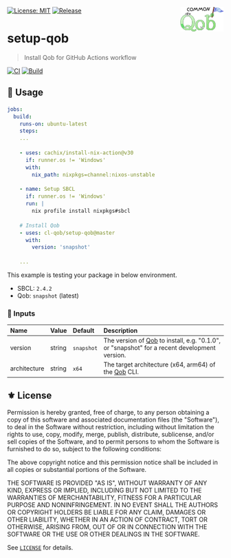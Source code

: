 [![License: MIT](https://img.shields.io/badge/License-MIT-green.svg)](https://opensource.org/licenses/MIT)
[![Release](https://img.shields.io/github/release/cl-qob/setup-qob.svg?logo=github)](https://github.com/cl-qob/setup-qob/releases/latest)
<a href="#"><img align="right" src="https://raw.githubusercontent.com/cl-qob/cli/master/docs/static/logo.png" width="20%"></a>

# setup-qob
> Install Qob for GitHub Actions workflow

[![CI](https://github.com/cl-qob/setup-qob/actions/workflows/test.yml/badge.svg)](https://github.com/cl-qob/setup-qob/actions/workflows/test.yml)
[![Build](https://github.com/cl-qob/setup-qob/actions/workflows/build.yml/badge.svg)](https://github.com/cl-qob/setup-qob/actions/workflows/build.yml)

## 🔨 Usage

```yml
jobs:
  build:
    runs-on: ubuntu-latest
    steps:
    ...

    - uses: cachix/install-nix-action@v30
      if: runner.os != 'Windows'
      with:
        nix_path: nixpkgs=channel:nixos-unstable

    - name: Setup SBCL
      if: runner.os != 'Windows'
      run: |
        nix profile install nixpkgs#sbcl

    # Install Qob
    - uses: cl-qob/setup-qob@master
      with:
        version: 'snapshot'

    ...
```

This example is testing your package in below environment.

* SBCL: `2.4.2`
* Qob: `snapshot` (latest)

### 📇 Inputs

| Name         | Value  | Default    | Description                                                                                      |
|:-------------|:-------|:-----------|:-------------------------------------------------------------------------------------------------|
| version      | string | `snapshot` | The version of [Qob][] to install, e.g. "0.1.0", or "snapshot" for a recent development version. |
| architecture | string | `x64`      | The target architecture (x64, arm64) of the [Qob][] CLI.                                         |

## ⚜️ License

Permission is hereby granted, free of charge, to any person obtaining a copy
of this software and associated documentation files (the "Software"), to deal
in the Software without restriction, including without limitation the rights
to use, copy, modify, merge, publish, distribute, sublicense, and/or sell
copies of the Software, and to permit persons to whom the Software is
furnished to do so, subject to the following conditions:

The above copyright notice and this permission notice shall be included in all
copies or substantial portions of the Software.

THE SOFTWARE IS PROVIDED "AS IS", WITHOUT WARRANTY OF ANY KIND, EXPRESS OR
IMPLIED, INCLUDING BUT NOT LIMITED TO THE WARRANTIES OF MERCHANTABILITY,
FITNESS FOR A PARTICULAR PURPOSE AND NONINFRINGEMENT. IN NO EVENT SHALL THE
AUTHORS OR COPYRIGHT HOLDERS BE LIABLE FOR ANY CLAIM, DAMAGES OR OTHER
LIABILITY, WHETHER IN AN ACTION OF CONTRACT, TORT OR OTHERWISE, ARISING FROM,
OUT OF OR IN CONNECTION WITH THE SOFTWARE OR THE USE OR OTHER DEALINGS IN THE
SOFTWARE.

See [`LICENSE`](./LICENSE) for details.


<!-- Links -->

[Qob]: https://github.com/cl-qob/cli
